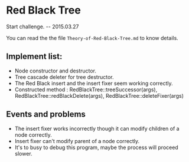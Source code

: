 # Red Black Tree

Start challenge. -- 2015.03.27

You can read the the file `Theory-of-Red-Black-Tree.md` to know details.

## Implement list:
+ Node constructor and destructor.
+ Tree cascade deleter for tree destructor.
+ The Red Black insert and the insert fixer seem working correctly.
+ Constructed method : RedBlackTree::treeSuccessor(args),  RedBlackTree::redBlackDelete(args),  RedBlackTree::deleteFixer(args)

## Events and problems
+ The insert fixer works incorrectly though it can modify children of a node correctly.
+ Insert fixer can't modify parent of a node correctly.
+ It's to busy to debug this program, maybe the process will proceed slower.
